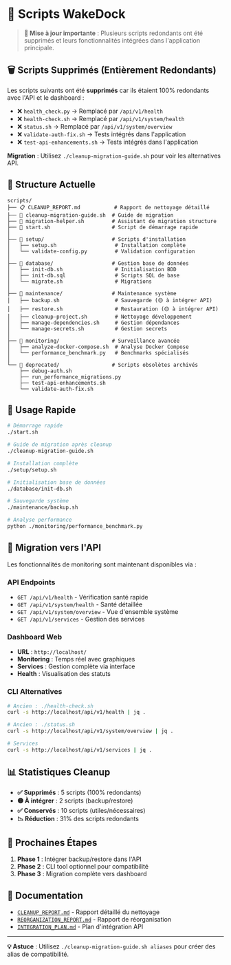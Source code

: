 # 📁 Scripts WakeDock

> **🔄 Mise à jour importante** : Plusieurs scripts redondants ont été supprimés et leurs fonctionnalités intégrées dans l'application principale.

## 🗑️ Scripts Supprimés (Entièrement Redondants)

Les scripts suivants ont été **supprimés** car ils étaient 100% redondants avec l'API et le dashboard :

- ❌ `health_check.py` → Remplacé par `/api/v1/health`
- ❌ `health-check.sh` → Remplacé par `/api/v1/system/health`  
- ❌ `status.sh` → Remplacé par `/api/v1/system/overview`
- ❌ `validate-auth-fix.sh` → Tests intégrés dans l'application
- ❌ `test-api-enhancements.sh` → Tests intégrés dans l'application

**Migration** : Utilisez `./cleanup-migration-guide.sh` pour voir les alternatives API.

## 📁 Structure Actuelle

```
scripts/
├── 📋 CLEANUP_REPORT.md           # Rapport de nettoyage détaillé
├── 🔄 cleanup-migration-guide.sh  # Guide de migration
├── 📖 migration-helper.sh         # Assistant de migration structure
├── 🚀 start.sh                    # Script de démarrage rapide
│
├── 📁 setup/                      # Scripts d'installation
│   ├── setup.sh                   # Installation complète
│   └── validate-config.py         # Validation configuration
│
├── 📁 database/                   # Gestion base de données
│   ├── init-db.sh                 # Initialisation BDD
│   ├── init-db.sql                # Scripts SQL de base
│   └── migrate.sh                 # Migrations
│
├── 📁 maintenance/                # Maintenance système
│   ├── backup.sh                  # Sauvegarde (🟡 à intégrer API)
│   ├── restore.sh                 # Restauration (🟡 à intégrer API)
│   ├── cleanup-project.sh         # Nettoyage développement
│   ├── manage-dependencies.sh     # Gestion dépendances
│   └── manage-secrets.sh          # Gestion secrets
│
├── 📁 monitoring/                 # Surveillance avancée
│   ├── analyze-docker-compose.sh  # Analyse Docker Compose
│   └── performance_benchmark.py   # Benchmarks spécialisés
│
└── 📁 deprecated/                 # Scripts obsolètes archivés
    ├── debug-auth.sh
    ├── run_performance_migrations.py
    ├── test-api-enhancements.sh
    └── validate-auth-fix.sh
```

## 🚀 Usage Rapide

```bash
# Démarrage rapide
./start.sh

# Guide de migration après cleanup
./cleanup-migration-guide.sh

# Installation complète
./setup/setup.sh

# Initialisation base de données
./database/init-db.sh

# Sauvegarde système
./maintenance/backup.sh

# Analyse performance
python ./monitoring/performance_benchmark.py
```

## 🔄 Migration vers l'API

Les fonctionnalités de monitoring sont maintenant disponibles via :

### API Endpoints
- `GET /api/v1/health` - Vérification santé rapide
- `GET /api/v1/system/health` - Santé détaillée  
- `GET /api/v1/system/overview` - Vue d'ensemble système
- `GET /api/v1/services` - Gestion des services

### Dashboard Web
- **URL** : `http://localhost/`
- **Monitoring** : Temps réel avec graphiques
- **Services** : Gestion complète via interface
- **Health** : Visualisation des statuts

### CLI Alternatives
```bash
# Ancien : ./health-check.sh
curl -s http://localhost/api/v1/health | jq .

# Ancien : ./status.sh  
curl -s http://localhost/api/v1/system/overview | jq .

# Services
curl -s http://localhost/api/v1/services | jq .
```

## 📊 Statistiques Cleanup

- **✅ Supprimés** : 5 scripts (100% redondants)
- **🟡 À intégrer** : 2 scripts (backup/restore)  
- **✅ Conservés** : 10 scripts (utiles/nécessaires)
- **📉 Réduction** : 31% des scripts redondants

## 🎯 Prochaines Étapes

1. **Phase 1** : Intégrer backup/restore dans l'API
2. **Phase 2** : CLI tool optionnel pour compatibilité
3. **Phase 3** : Migration complète vers dashboard

## 📖 Documentation

- [`CLEANUP_REPORT.md`](CLEANUP_REPORT.md) - Rapport détaillé du nettoyage
- [`REORGANIZATION_REPORT.md`](REORGANIZATION_REPORT.md) - Rapport de réorganisation
- [`INTEGRATION_PLAN.md`](INTEGRATION_PLAN.md) - Plan d'intégration API

---

**💡 Astuce** : Utilisez `./cleanup-migration-guide.sh aliases` pour créer des alias de compatibilité.
